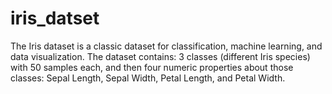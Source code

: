 # iris_datset
The Iris dataset is a classic dataset for classification, machine learning, and data visualization.  The dataset contains: 3 classes (different Iris species) with 50 samples each, and then four numeric properties about those classes: Sepal Length, Sepal Width, Petal Length, and Petal Width.
